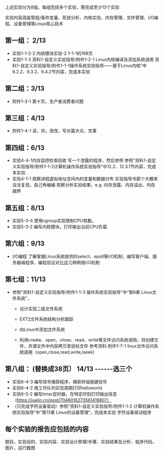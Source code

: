 上述实验分为8组，每组包括多个实验，需完成至少13个实验


实验内容涵盖管程/条件变量、死锁分析、内核实验、内存管理、文件管理、I/O编程、设备管理等Linux核心技术


## 第一组： 2/13
-   实验1-1-2-2 内核模块实验-2     1-1-1的168页
- 实验1-1-3   资料1-自定义实验指导/附件1-2-1 Linux内核编译及添加系统调用        资料1-自定义实验指导/附件1-1-1操作系统实验指导——基于Linux内核”中6.2.2、6.3.2、6.4.2节内容，完成本实验


    
    
## 第二组：3/13
- 附件1-3-1 第十页，生产者消费者问题

## 第三组：4/13
- 附件1-4-1 读，抄。改改，写长篇大论，完事

## 第四组：6/13
- 实验4-4-1内存监控检查回收    写一个泄露的程序，然后参照    参照“资料1-自定义实验指导/附件1-1-2计算机操作系统实验指导”中12.2、12.3.1节内容，完成本实验
- 实验4-1-1 观察进程虚拟地址空间内的变量和数据分布    实验指导书那个大概率没法复现，自己再编编
     观察分析实验结果，e.g. 内存泄露、内存溢出、内存越界

## 第五组：8/13
- 实验5-3-4 使用cgroup实现限制CPU核数。
- 实验5-3-2 编写内核模块，打印输出当前CPU负载

## 第六组：9/13
- I/O编程
了解掌握Linux系统提供的select、epoll等I/O机制，编写客户端、服务器端程序，编程验证对比这几种网络I/O机制

## 第七组：11/13
- 参照“资料1-自定义实验指导/附件1-1-3 操作系统实验指导”中“第6章 Linux文件系统”，
    - 设计实现二级文件系统
    -   EXT2文件系统结构分析跟踪
     - 向Linux中添加文件系统

  - 利用create、open、close、read、write等文件访问系统调用，将创建文件，并源文件中内容拷贝至目标文件
参考资料
附件1-7-1 linux文件访问系统调用（open,close,read,write,lseek)



## 第八组： (替换成38页） 14/13  ------选三个
 - 实验6-4-3  编写信号捕获程序，捕获终端按键信号
- 实验6-4-2 用工作队列实现周期打印helloworld
- 实验6-5-2 编写timer定时器，在特定时刻打印输出信息   （https://juejin.cn/post/7046016273561419807）
- （只完成字符设备驱动）参照“资料1-自定义实验指导/附件1-1-2 计算机操作系统实验指导”中“第13章 Linux的设备管理”，完成本实验
字符设备驱动程序


## 每个实验的报告应包括的内容
题目，实验目的、实验内容、实验设计原理/步骤、实验结果及分析、程序代码，图片，运行截图


